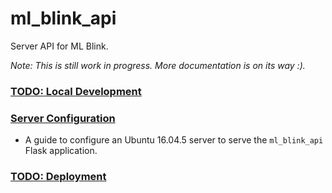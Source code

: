 # ml_blink_api

Server API for ML Blink.

*Note: This is still work in progress. More documentation is on its way :).*

### [TODO: Local Development](/.)

### [Server Configuration](./documentation/server-config.md)
  - A guide to configure an Ubuntu 16.04.5 server to serve the `ml_blink_api` Flask application.

### [TODO: Deployment](./)
